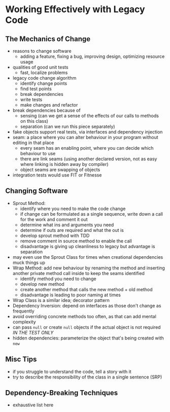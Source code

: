 # Working Effectively with Legacy Code

## The Mechanics of Change
- reasons to change software
  - adding a feature, fixing a bug, improving design, optimizing resource usage
- qualities of good unit tests
  - fast, localize problems
- legacy code change algorithm
  - identify change points
  - find test points
  - break dependencies
  - write tests
  - make changes and refactor
- break dependencies because of
  - sensing (can we get a sense of the effects of our calls to methods on this class)
  - separation (can we run this piece separately)
- fake objects support real tests, via interfaces and dependency injection
- seam: a place where you can alter behaviour in your program without editing in that place
  - every seam has an enabling point, where you can decide which behaviour to use
  - there are link seams (using another declared version, not as easy where linking is hidden away by compiler)
  - object seams are swapping of objects
- integration tests would use FIT or Fitnesse

## Changing Software
- Sprout Method:
  - identify where you need to make the code change
  - if change can be formulated as a single sequence, write down a call for the work and comment it out
  - determine what ins and arguments you need
  - determine if outs are required and what the out is
  - develop sprout method with TDD
  - remove comment in source method to enable the call
  - disadvantage is giving up cleanliness to legacy but advantage is separation
- may even use the Sprout Class for times when creational dependencies muck things up
- Wrap Method: add new behaviour by renaming the method and inserting another private method call inside to keep the seams identified
  - identify method you need to change
  - develop new method
  - create another method that calls the new method + old method
  - disadvantage is leading to poor naming at times
- Wrap Class is a similar idea; decorator pattern
- Dependency Inversion: depend on interfaces as those don't change as frequently
- avoid overriding concrete methods too often, as that can add mental complexity
- can pass `null` or create `null` objects if the actual object is not required *IN THE TEST ONLY*
- hidden dependencies: parameterize the object that's being created with `new`

## Misc Tips
- if you struggle to understand the code, tell a story with it
- try to describe the responsibility of the class in a single sentence (SRP)

## Dependency-Breaking Techniques
- exhaustive list here